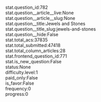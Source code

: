 stat.question_id:782  
stat.question__article__live:None  
stat.question__article__slug:None  
stat.question__title:Jewels and Stones  
stat.question__title_slug:jewels-and-stones  
stat.question__hide:False  
stat.total_acs:37835  
stat.total_submitted:47418  
stat.total_column_articles:28  
stat.frontend_question_id:771  
stat.is_new_question:False  
status:None  
difficulty.level:1  
paid_only:False  
is_favor:False  
frequency:0  
progress:0  
